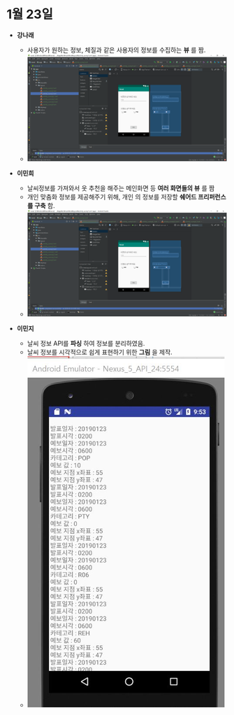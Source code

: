 # 1월 23일

* __강나래__
  * 사용자가 원하는 정보, 체질과 같은 사용자의 정보를 수집하는 __뷰__ 를 짬.
  * ![shot1](./jpg/KakaoTalk_20190123_185410704.png)
  
  
* __이민희__
  * 날씨정보를 가져와서 옷 추천을 해주는 메인화면 등 __여러 화면들의 뷰__ 를 짬
  * 개인 맞춤화 정보를 제공해주기 위해, 개인 의 정보를 저장할 __쉐어드 프리퍼런스를 구축__ 함.
  * ![shot2](./jpg/KakaoTalk_20190123_185410704.png)
  
* __이민지__
  * 날씨 정보 API를 __파싱__ 하여 정보를 분리하였음.
  * 날씨 정보를 시각적으로 쉽게 표현하기 위한 __그림__ 을 제작.
  * ![shot3](./jpg/image.JPG)
  
